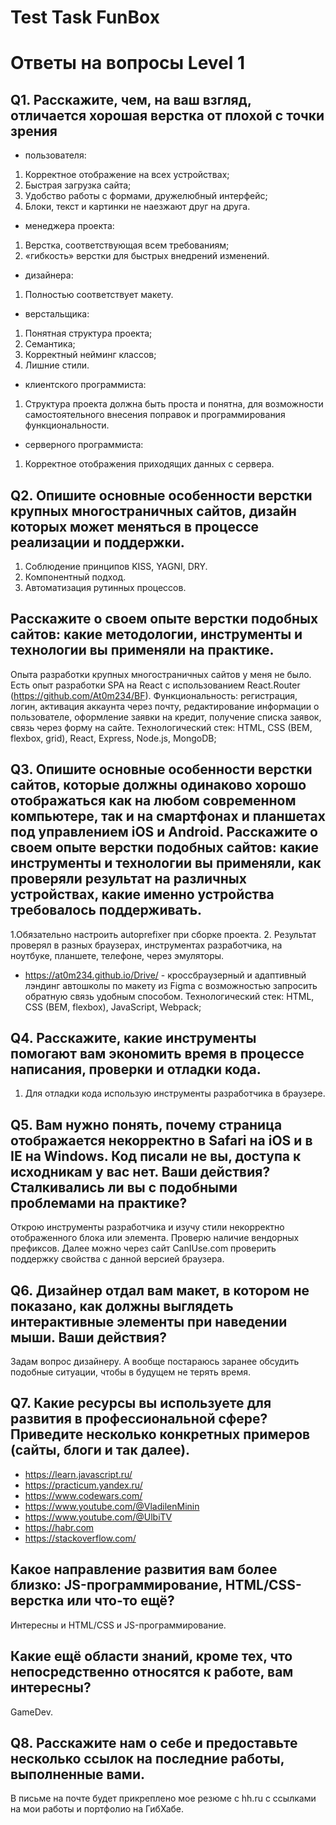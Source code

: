 # Test Task FunBox
# Ответы на вопросы Level 1
## Q1. Расскажите, чем, на ваш взгляд, отличается хорошая верстка от плохой с точки зрения
- пользователя: 
1.  Корректное отображение на всех устройствах;
2.	Быстрая загрузка сайта; 
3.	Удобство работы с формами, дружелюбный интерфейс;
4.	Блоки, текст и картинки не наезжают друг на друга. 
- менеджера проекта: 
1. Верстка, соответствующая всем требованиям;
2. «гибкость» верстки для быстрых внедрений изменений.
- дизайнера: 
1.	Полностью соответствует макету.
- верстальщика: 
1. Понятная структура проекта; 
2. Семантика; 
3. Корректный нейминг классов; 
4. Лишние стили. 
- клиентского программиста:
1. Структура проекта должна быть проста и понятна, для возможности самостоятельного внесения поправок и программирования функциональности.
- серверного программиста:
1. Корректное отображения приходящих данных с сервера.

## Q2. Опишите основные особенности верстки крупных многостраничных сайтов, дизайн которых может меняться в процессе реализации и поддержки.

1.	Соблюдение принципов KISS, YAGNI, DRY.
2.	Компонентный подход.
3.	Автоматизация рутинных процессов.

## Расскажите о своем опыте верстки подобных сайтов: какие методологии, инструменты и технологии вы применяли на практике.

Опыта разработки крупных многостраничных сайтов у меня не было. Есть опыт разработки SPA на React с использованием React.Router (https://github.com/At0m234/BF). 
Функциональность: регистрация, логин, активация аккаунта через почту, редактирование информации о пользователе, оформление заявки на кредит, получение списка заявок, связь через форму на сайте.
Технологический стек: HTML, CSS (BEM, flexbox, grid), React, Express, Node.js, MongoDB;

## Q3. Опишите основные особенности верстки сайтов, которые должны одинаково хорошо отображаться как на любом современном компьютере, так и на смартфонах и планшетах под управлением iOS и Android. Расскажите о своем опыте верстки подобных сайтов: какие инструменты и технологии вы применяли, как проверяли результат на различных устройствах, какие именно устройства требовалось поддерживать.

1.Обязательно настроить autoprefixer при сборке проекта.
2. Результат проверял в разных браузерах, инструментах разработчика, на ноутбуке, планшете, телефоне, через эмуляторы.

- https://at0m234.github.io/Drive/ - кроссбраузерный и адаптивный лэндинг автошколы по макету из Figma с возможностью запросить обратную связь удобным способом.
Технологический стек: HTML, CSS (BEM, flexbox), JavaScript, Webpack;

## Q4. Расскажите, какие инструменты помогают вам экономить время в процессе написания, проверки и отладки кода.

1.	Для отладки кода использую инструменты разработчика в браузере.

## Q5. Вам нужно понять, почему страница отображается некорректно в Safari на iOS и в IE на Windows. Код писали не вы, доступа к исходникам у вас нет. Ваши действия? Сталкивались ли вы с подобными проблемами на практике?

Открою инструменты разработчика и изучу стили некорректно отображенного блока или элемента. Проверю наличие вендорных префиксов. Далее можно через сайт CanIUse.com проверить поддержку свойства с данной версией браузера. 

## Q6. Дизайнер отдал вам макет, в котором не показано, как должны выглядеть интерактивные элементы при наведении мыши. Ваши действия?

Задам вопрос дизайнеру. А вообще постараюсь заранее обсудить подобные ситуации, чтобы в будущем не терять время.

## Q7. Какие ресурсы вы используете для развития в профессиональной сфере? Приведите несколько конкретных примеров (сайты, блоги и так далее).

- https://learn.javascript.ru/
- https://practicum.yandex.ru/
- https://www.codewars.com/
- https://www.youtube.com/@VladilenMinin
- https://www.youtube.com/@UlbiTV
- https://habr.com
- https://stackoverflow.com/

## Какое направление развития вам более близко: JS-программирование, HTML/CSS-верстка или что-то ещё?
Интересны и HTML/CSS и JS-программирование.

## Какие ещё области знаний, кроме тех, что непосредственно относятся к работе, вам интересны?
GameDev.

## Q8. Расскажите нам о себе и предоставьте несколько ссылок на последние работы, выполненные вами.

В письме на почте будет прикреплено мое резюме с hh.ru с ссылками на мои работы и портфолио на ГибХабе. 
